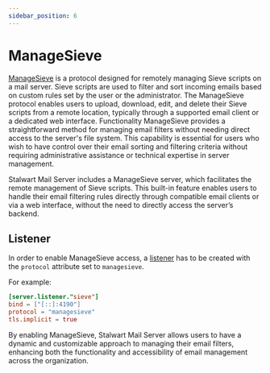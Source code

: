 ```yaml
---
sidebar_position: 6
---
```


# ManageSieve

[ManageSieve](https://datatracker.ietf.org/doc/html/rfc5804) is a protocol designed for remotely managing Sieve scripts on a mail server. Sieve scripts are used to filter and sort incoming emails based on custom rules set by the user or the administrator. The ManageSieve protocol enables users to upload, download, edit, and delete their Sieve scripts from a remote location, typically through a supported email client or a dedicated web interface.
Functionality ManageSieve provides a straightforward method for managing email filters without needing direct access to the server's file system. This capability is essential for users who wish to have control over their email sorting and filtering criteria without requiring administrative assistance or technical expertise in server management.

Stalwart Mail Server includes a ManageSieve server, which facilitates the remote management of Sieve scripts. This built-in feature enables users to handle their email filtering rules directly through compatible email clients or via a web interface, without the need to directly access the server’s backend.

## Listener

In order to enable ManageSieve access, a [listener](/docs/server/listener) has to be created with the `protocol` attribute set to `managesieve`.

For example:

```toml
[server.listener."sieve"]
bind = ["[::]:4190"]
protocol = "managesieve"
tls.implicit = true
```

By enabling ManageSieve, Stalwart Mail Server allows users to have a dynamic and customizable approach to managing their email filters, enhancing both the functionality and accessibility of email management across the organization.
